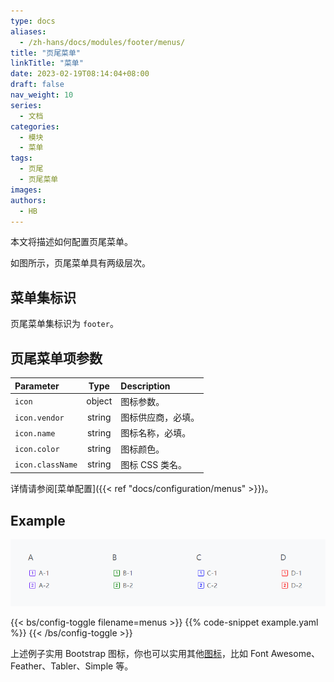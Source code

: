 ```yaml
---
type: docs
aliases:
  - /zh-hans/docs/modules/footer/menus/
title: "页尾菜单"
linkTitle: "菜单"
date: 2023-02-19T08:14:04+08:00
draft: false
nav_weight: 10
series:
  - 文档
categories:
  - 模块
  - 菜单
tags:
  - 页尾
  - 页尾菜单
images:
authors:
  - HB
---
```


本文将描述如何配置页尾菜单。

<!--more-->

如图所示，页尾菜单具有两级层次。

## 菜单集标识

页尾菜单集标识为 `footer`。

## 页尾菜单项参数

| Parameter        |  Type  | Description        |
| :--------------- | :----: | :----------------- |
| `icon`           | object | 图标参数。         |
| `icon.vendor`    | string | 图标供应商，必填。 |
| `icon.name`      | string | 图标名称，必填。   |
| `icon.color`     | string | 图标颜色。         |
| `icon.className` | string | 图标 CSS 类名。    |

详情请参阅[菜单配置]({{< ref "docs/configuration/menus" >}})。

## Example

![页尾菜单示例](example.png)

{{< bs/config-toggle filename=menus >}}
{{% code-snippet example.yaml %}}
{{< /bs/config-toggle >}}

上述例子实用 Bootstrap 图标，你也可以实用其他[图标](https://hugomods.com/en/icons)，比如 Font Awesome、Feather、Tabler、Simple 等。
